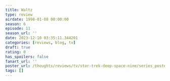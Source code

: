 ```yaml
---
title: Waltz
type: review
airdate: 1998-01-08 00:00:00
season: 6
episode: 11
season_url: ''
date: 2023-12-10 03:35:11.344201
categories: [reviews, blog, tv]
draft: true
rating: 0
has_spoilers: false
fanart_url: ''
poster_url: /thoughts/reviews/tv/star-trek-deep-space-nine/series_poster.jpg
tags: []
---
```


